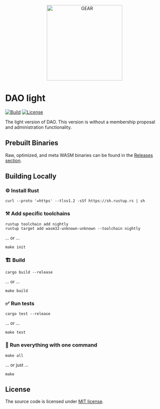 <p align="center">
  <a href="https://gitpod.io/#https://github.com/gear-dapps/dao-light" target="_blank">
    <img src="https://gitpod.io/button/open-in-gitpod.svg" width="240" alt="GEAR">
  </a>
</p>

# DAO light

[![Build][build_badge]][build_href]
[![License][lic_badge]][lic_href]

[build_badge]: https://github.com/gear-dapps/dao-light/workflows/Build/badge.svg
[build_href]: https://github.com/gear-dapps/dao-light/actions/workflows/build.yml

[lic_badge]: https://img.shields.io/badge/License-MIT-success
[lic_href]: https://github.com/gear-dapps/dao-light/blob/master/LICENSE

The light version of DAO. This version is without a membership proposal and administration functionality.

## Prebuilt Binaries

Raw, optimized, and meta WASM binaries can be found in the [Releases section](https://github.com/gear-dapps/dao-light/releases).

## Building Locally

### ⚙️ Install Rust

```shell
curl --proto '=https' --tlsv1.2 -sSf https://sh.rustup.rs | sh
```

### ⚒️ Add specific toolchains

```shell
rustup toolchain add nightly
rustup target add wasm32-unknown-unknown --toolchain nightly
```

... or ...

```shell
make init
```

### 🏗️ Build

```shell
cargo build --release
```

... or ...

```shell
make build
```

### ✅ Run tests

```shell
cargo test --release
```

... or ...

```shell
make test
```

### 🚀 Run everything with one command

```shell
make all
```

... or just ...

```shell
make
```

## License

The source code is licensed under [MIT license](LICENSE).

